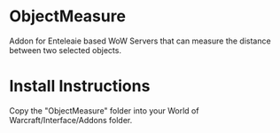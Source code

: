# ObjectMeasure
Addon for Enteleaie based WoW Servers that can measure the distance between two selected objects.

# Install Instructions
Copy the "ObjectMeasure" folder into your World of Warcraft/Interface/Addons folder.
